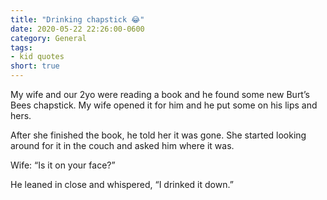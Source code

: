 ```yaml
---
title: "Drinking chapstick 😂"
date: 2020-05-22 22:26:00-0600
category: General
tags:
- kid quotes
short: true
---
```


My wife and our 2yo were reading a book and he found some new Burt’s Bees chapstick. My wife opened it for him and he put some on his lips and hers.

After she finished the book, he told her it was gone. She started looking around for it in the couch and asked him where it was.

Wife: “Is it on your face?”

He leaned in close and whispered, “I drinked it down.”
